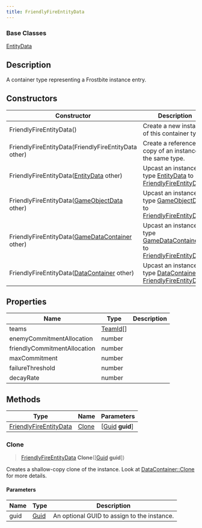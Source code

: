 ```yaml
---
title: FriendlyFireEntityData
---
```

### Base Classes

[EntityData](EntityData)

## Description

A container type representing a Frostbite instance entry.

## Constructors

| Constructor                                                                       | Description                                                                                                                         |
| --------------------------------------------------------------------------------- | ----------------------------------------------------------------------------------------------------------------------------------- |
| FriendlyFireEntityData()                                                          | Create a new instance of this container type.                                                                                       |
| FriendlyFireEntityData(FriendlyFireEntityData other)                              | Create a reference copy of an instance of the same type.                                                                            |
| FriendlyFireEntityData([EntityData](EntityData) other)                            | Upcast an instance of type [EntityData](EntityData) to [FriendlyFireEntityData](FriendlyFireEntityData).                            |
| FriendlyFireEntityData([GameObjectData](GameObjectData) other)                    | Upcast an instance of type [GameObjectData](GameObjectData) to [FriendlyFireEntityData](FriendlyFireEntityData).                    |
| FriendlyFireEntityData([GameDataContainer](GameDataContainer) other)              | Upcast an instance of type [GameDataContainer](GameDataContainer) to [FriendlyFireEntityData](FriendlyFireEntityData).              |
| FriendlyFireEntityData([DataContainer](/vext/ref/shared/class/datacontainer) other) | Upcast an instance of type [DataContainer](/vext/ref/shared/class/datacontainer) to [FriendlyFireEntityData](FriendlyFireEntityData). |

## Properties

| Name                         | Type                 | Description |
| ---------------------------- | -------------------- | ----------- |
| teams                        | [TeamId](TeamId)\[\] |             |
| enemyCommitmentAllocation    | number               |             |
| friendlyCommitmentAllocation | number               |             |
| maxCommitment                | number               |             |
| failureThreshold             | number               |             |
| decayRate                    | number               |             |

## Methods

| Type                                             | Name            | Parameters                                     |
| ------------------------------------------------ | --------------- | ---------------------------------------------- |
| [FriendlyFireEntityData](FriendlyFireEntityData) | [Clone](#clone) | \[[Guid](/vext/ref/shared/class/guid) **guid**\] |

### Clone

> [FriendlyFireEntityData](FriendlyFireEntityData) **Clone**(\[[Guid](/vext/ref/shared/class/guid) **guid**\])

Creates a shallow-copy clone of the instance. Look at [DataContainer::Clone](/vext/ref/shared/class/datacontainer#clone) for more details.

#### Parameters

| Name | Type         | Description                                 |
| ---- | ------------ | ------------------------------------------- |
| guid | [Guid](Guid) | An optional GUID to assign to the instance. |
